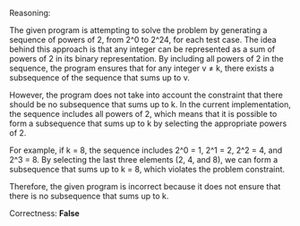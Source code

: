 Reasoning:

The given program is attempting to solve the problem by generating a sequence of powers of 2, from 2^0 to 2^24, for each test case. The idea behind this approach is that any integer can be represented as a sum of powers of 2 in its binary representation. By including all powers of 2 in the sequence, the program ensures that for any integer v ≠ k, there exists a subsequence of the sequence that sums up to v.

However, the program does not take into account the constraint that there should be no subsequence that sums up to k. In the current implementation, the sequence includes all powers of 2, which means that it is possible to form a subsequence that sums up to k by selecting the appropriate powers of 2.

For example, if k = 8, the sequence includes 2^0 = 1, 2^1 = 2, 2^2 = 4, and 2^3 = 8. By selecting the last three elements (2, 4, and 8), we can form a subsequence that sums up to k = 8, which violates the problem constraint.

Therefore, the given program is incorrect because it does not ensure that there is no subsequence that sums up to k.

Correctness: **False**